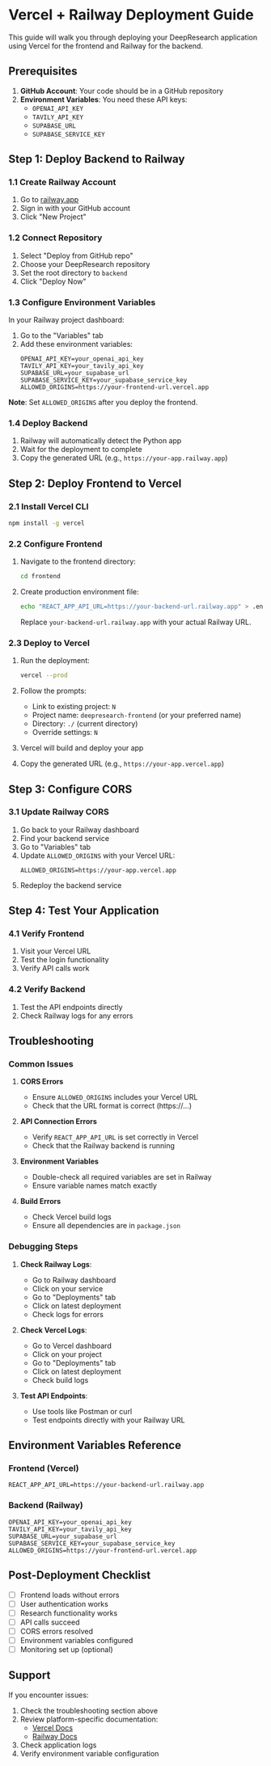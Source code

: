 # Vercel + Railway Deployment Guide

This guide will walk you through deploying your DeepResearch application using Vercel for the frontend and Railway for the backend.

## Prerequisites

1. **GitHub Account**: Your code should be in a GitHub repository
2. **Environment Variables**: You need these API keys:
   - `OPENAI_API_KEY`
   - `TAVILY_API_KEY`
   - `SUPABASE_URL`
   - `SUPABASE_SERVICE_KEY`

## Step 1: Deploy Backend to Railway

### 1.1 Create Railway Account
1. Go to [railway.app](https://railway.app)
2. Sign in with your GitHub account
3. Click "New Project"

### 1.2 Connect Repository
1. Select "Deploy from GitHub repo"
2. Choose your DeepResearch repository
3. Set the root directory to `backend`
4. Click "Deploy Now"

### 1.3 Configure Environment Variables
In your Railway project dashboard:

1. Go to the "Variables" tab
2. Add these environment variables:
   ```
   OPENAI_API_KEY=your_openai_api_key
   TAVILY_API_KEY=your_tavily_api_key
   SUPABASE_URL=your_supabase_url
   SUPABASE_SERVICE_KEY=your_supabase_service_key
   ALLOWED_ORIGINS=https://your-frontend-url.vercel.app
   ```

**Note**: Set `ALLOWED_ORIGINS` after you deploy the frontend.

### 1.4 Deploy Backend
1. Railway will automatically detect the Python app
2. Wait for the deployment to complete
3. Copy the generated URL (e.g., `https://your-app.railway.app`)

## Step 2: Deploy Frontend to Vercel

### 2.1 Install Vercel CLI
```bash
npm install -g vercel
```

### 2.2 Configure Frontend
1. Navigate to the frontend directory:
   ```bash
   cd frontend
   ```

2. Create production environment file:
   ```bash
   echo "REACT_APP_API_URL=https://your-backend-url.railway.app" > .env.production
   ```
   Replace `your-backend-url.railway.app` with your actual Railway URL.

### 2.3 Deploy to Vercel
1. Run the deployment:
   ```bash
   vercel --prod
   ```

2. Follow the prompts:
   - Link to existing project: `N`
   - Project name: `deepresearch-frontend` (or your preferred name)
   - Directory: `./` (current directory)
   - Override settings: `N`

3. Vercel will build and deploy your app
4. Copy the generated URL (e.g., `https://your-app.vercel.app`)

## Step 3: Configure CORS

### 3.1 Update Railway CORS
1. Go back to your Railway dashboard
2. Find your backend service
3. Go to "Variables" tab
4. Update `ALLOWED_ORIGINS` with your Vercel URL:
   ```
   ALLOWED_ORIGINS=https://your-app.vercel.app
   ```
5. Redeploy the backend service

## Step 4: Test Your Application

### 4.1 Verify Frontend
1. Visit your Vercel URL
2. Test the login functionality
3. Verify API calls work

### 4.2 Verify Backend
1. Test the API endpoints directly
2. Check Railway logs for any errors

## Troubleshooting

### Common Issues

1. **CORS Errors**
   - Ensure `ALLOWED_ORIGINS` includes your Vercel URL
   - Check that the URL format is correct (https://...)

2. **API Connection Errors**
   - Verify `REACT_APP_API_URL` is set correctly in Vercel
   - Check that the Railway backend is running

3. **Environment Variables**
   - Double-check all required variables are set in Railway
   - Ensure variable names match exactly

4. **Build Errors**
   - Check Vercel build logs
   - Ensure all dependencies are in `package.json`

### Debugging Steps

1. **Check Railway Logs**:
   - Go to Railway dashboard
   - Click on your service
   - Go to "Deployments" tab
   - Click on latest deployment
   - Check logs for errors

2. **Check Vercel Logs**:
   - Go to Vercel dashboard
   - Click on your project
   - Go to "Deployments" tab
   - Click on latest deployment
   - Check build logs

3. **Test API Endpoints**:
   - Use tools like Postman or curl
   - Test endpoints directly with your Railway URL

## Environment Variables Reference

### Frontend (Vercel)
```
REACT_APP_API_URL=https://your-backend-url.railway.app
```

### Backend (Railway)
```
OPENAI_API_KEY=your_openai_api_key
TAVILY_API_KEY=your_tavily_api_key
SUPABASE_URL=your_supabase_url
SUPABASE_SERVICE_KEY=your_supabase_service_key
ALLOWED_ORIGINS=https://your-frontend-url.vercel.app
```

## Post-Deployment Checklist

- [ ] Frontend loads without errors
- [ ] User authentication works
- [ ] Research functionality works
- [ ] API calls succeed
- [ ] CORS errors resolved
- [ ] Environment variables configured
- [ ] Monitoring set up (optional)

## Support

If you encounter issues:

1. Check the troubleshooting section above
2. Review platform-specific documentation:
   - [Vercel Docs](https://vercel.com/docs)
   - [Railway Docs](https://docs.railway.app)
3. Check application logs
4. Verify environment variable configuration
